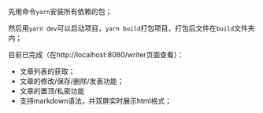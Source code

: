 先用命令`yarn`安装所有依赖的包；

然后用`yarn dev`可以启动项目，`yarn build`打包项目，打包后文件在`build`文件夹内；

目前已完成（在http://localhost:8080/writer页面查看）：
* 文章列表的获取；
* 文章的修改/保存/删除/发表功能；
* 文章的置顶/私密功能
*  支持markdown语法，并双屏实时展示html格式；
